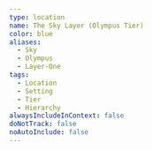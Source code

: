 ```yaml
---
type: location
name: The Sky Layer (Olympus Tier)
color: blue
aliases:
  - Sky
  - Olympus
  - Layer-One
tags:
  - Location
  - Setting
  - Tier
  - Hierarchy
alwaysIncludeInContext: false
doNotTrack: false
noAutoInclude: false
---
```

